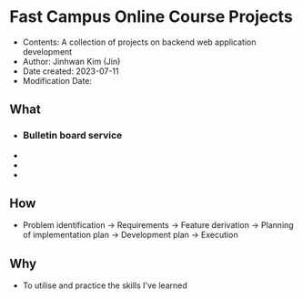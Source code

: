 # Fast Campus Online Course Projects
 * Contents: A collection of projects on backend web application development 
 * Author: Jinhwan Kim (Jin)
 * Date created: 2023-07-11
 * Modification Date:

## What 
  * ### Bulletin board service
  * 
  *  
  * 
    

## How
  * Problem identification -> Requirements -> Feature derivation -> Planning of implementation plan 
    -> Development plan -> Execution

## Why
  * To utilise and practice the skills I've learned
